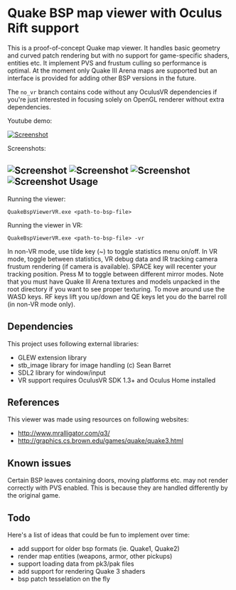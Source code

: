 Quake BSP map viewer with Oculus Rift support
================

This is a proof-of-concept Quake map viewer. It handles basic geometry and curved patch rendering but with no support for game-specific shaders, entities etc. It implement PVS and frustum culling so performance is optimal. At the moment only Quake III Arena maps are supported but an interface is provided for adding other BSP versions in the future.

The <code>no_vr</code> branch contains code without any OculusVR dependencies if you're just interested in focusing solely on OpenGL renderer without extra dependencies.

Youtube demo:

[![Screenshot](http://kondrak.info/images/q3vr_youtube.png?raw=true)](https://www.youtube.com/watch?v=pAGLW82ryBc)

Screenshots:

![Screenshot](http://kondrak.info/images/qbsp/qbsp1.png?raw=true)
![Screenshot](http://kondrak.info/images/qbsp/qbsp3.png?raw=true)
![Screenshot](http://kondrak.info/images/qbsp/q3vr1.png?raw=true)
![Screenshot](http://kondrak.info/images/qbsp/q3vr2.png?raw=true)
Usage
-----
Running the viewer:

<code>QuakeBspViewerVR.exe &lt;path-to-bsp-file&gt; </code>

Running the viewer in VR:

<code>QuakeBspViewerVR.exe &lt;path-to-bsp-file&gt; -vr</code>

In non-VR mode, use tilde key (~) to toggle statistics menu on/off. In VR mode, toggle between statistics, VR debug data and IR tracking camera frustum rendering (if camera is available). SPACE key will recenter your tracking position. Press M to toggle between different mirror modes. Note that you must have Quake III Arena textures and models unpacked in the root directory if you want to see proper texturing. To move around use the WASD keys. RF keys lift you up/down and QE keys let you do the barrel roll (in non-VR mode only).

Dependencies
-------
This project uses following external libraries:

- GLEW extension library
- stb_image library for image handling (c) Sean Barret
- SDL2 library for window/input 
- VR support requires OculusVR SDK 1.3+ and Oculus Home installed

References
-------
This viewer was made using resources on following websites:
- http://www.mralligator.com/q3/
- http://graphics.cs.brown.edu/games/quake/quake3.html

Known issues
-------
Certain BSP leaves containing doors, moving platforms etc. may not render correctly with PVS enabled. This is because they are handled differently by the original game.

Todo
----
Here's a list of ideas that could be fun to implement over time:

- add support for older bsp formats (ie. Quake1, Quake2)
- render map entities (weapons, armor, other pickups)
- support loading data from pk3/pak files
- add support for rendering Quake 3 shaders
- bsp patch tesselation on the fly
